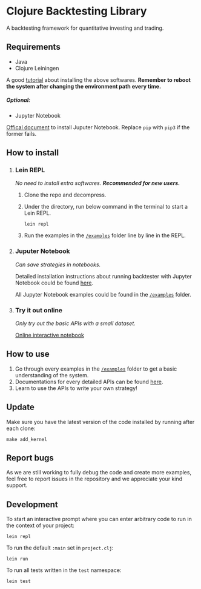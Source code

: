 # Clojure Backtesting Library

A backtesting framework for quantitative investing and trading.

## Requirements


- Java
- Clojure Leiningen

A good [tutorial](https://ericnormand.me/guide/how-to-install-clojure) about installing the above softwares. **Remember to reboot the system after changing the environment path every time.**

##### Optional:


- Jupyter Notebook

[Offical document](https://jupyter.org/install#jupyter-notebook) to install Juputer Notebook. Replace `pip` with `pip3` if the former fails.

## How to install

1. ### Lein REPL

   *No need to install extra softwares. **Recommended for new users.***

   1. Clone the repo and decompress.

   2. Under the directory, run below command in the terminal to start a Lein REPL.

      `lein repl`

   3. Run the examples in the [`/examples`](/examples) folder line by line in the REPL.

2. ### Juputer Notebook

   *Can save strategies in notebooks.*

   Detailed installation instructions about running backtester with Jupyter Notebook could be found [here](https://clojure-finance.github.io/clojure-backtesting-website/posts/get-started/#setting-up-the-playground).

   All Jupyter Notebook examples could be found in the [`/examples`](/examples) folder.

3. ### Try it out online

   *Only try out the basic APIs with a small dataset.*

   [Online interactive notebook](https://mybinder.org/v2/gh/clojure-finance/clojure-backtesting/binder)

## How to use

1. Go through every examples in the [`/examples`](/examples) folder to get a basic understanding of the system.
2. Documentations for every detailed APIs can be found [here](https://clojure-finance.github.io/clojure-backtesting-website/#part-ii-api-documentation).
3. Learn to use the APIs to write your own strategy!

## Update

Make sure you have the latest version of the code installed by running after each clone:
```
make add_kernel
```



## Report bugs

As we are still working to fully debug the code and create more examples, feel free to report issues in the repository and we appreciate your kind support.  

## Development

To start an interactive prompt where you can enter arbitrary code to run in the context of your project:
```
lein repl
```
To run the default `:main` set in `project.clj`:
```
lein run
```
To run all tests written in the `test` namespace:
```
lein test
```

